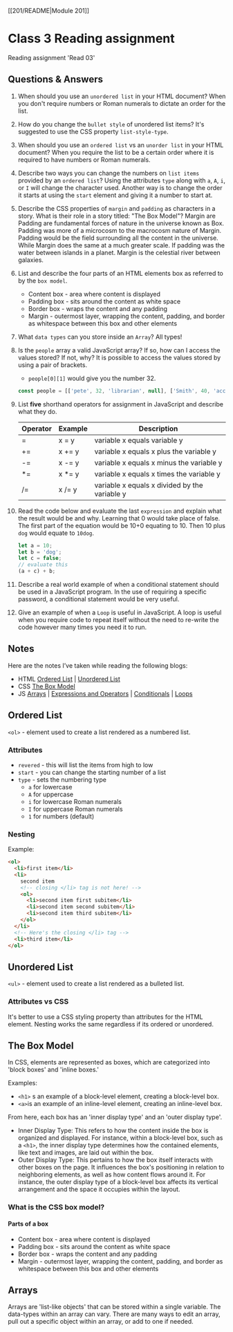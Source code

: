 [[201/README|Module 201]]
# Class 3 Reading assignment

Reading assignment 'Read 03'

## Questions & Answers

1. When should you use an `unordered list` in your HTML document? When you don't require numbers or Roman numerals to dictate an order for the list.
2. How do you change the `bullet style` of unordered list items? It's suggested to use the CSS property `list-style-type`.
3. When should you use an `ordered list` vs an `unorder list` in your HTML document? When you require the list to be a certain order where it is required to have numbers or Roman numerals.
4. Describe two ways you can change the numbers on `list items` provided by an `ordered list`? Using the attributes `type` along with `a`, `A`, `i`, or `I` will change the character used. Another way is to change the order it starts at using the `start` element and giving it a number to start at.
5. Describe the CSS properties of `margin` and `padding` as characters in a story. What is their role in a story titled: "The Box Model"? Margin are Padding are fundamental forces of nature in the universe known as Box. Padding was more of a microcosm to the macrocosm nature of Margin. Padding would be the field surrounding all the content in the universe. While Margin does the same at a much greater scale. If padding was the water between islands in a planet. Margin is the celestial river between galaxies.
6. List and describe the four parts of an HTML elements box as referred to by the `box model`.

    * Content box - area where content is displayed
    * Padding box - sits around the content as white space
    * Border box - wraps the content and any padding
    * Margin - outermost layer, wrapping the content, padding, and border as whitespace between this box and other elements

7. What `data types` can you store inside an `Array`? All types!
8. Is the `people` array a valid JavaScript array? If so, how can I access the values stored? If not, why?
It is possible to access the values stored by using a pair of brackets.

    * `people[0][1]` would give you the number 32.

    ``` js
    const people = [['pete', 32, 'librarian', null], ['Smith', 40, 'accountant', 'fishing:hiking:rock_climbing'], ['bill', null, 'artist', null]];
    ```

9. List **five** shorthand operators for assignment in JavaScript and describe what they do.

    | Operator | Example | Description |
    |----------|---------|-------------|
    | =        | x = y   | variable x equals variable y
    | +=       | x += y  | variable x equals x plus the variable y
    | -=       | x -= y  | variable x equals x minus the variable y
    | *=       | x *= y  | variable x equals x times the variable y
    | /=       | x /= y  | variable x equals x divided by the variable y

10. Read the code below and evaluate the last `expression` and explain what the result would be and why. Learning that 0 would take place of false. The first part of the equation would be 10+0 equating to 10. Then 10 plus `dog` would equate to `10dog`.

    ``` js
    let a = 10;
    let b = 'dog';
    let c = false;
    // evaluate this
    (a + c) + b;
    ```

11. Describe a real world example of when a conditional statement should be used in a JavaScript program. In the use of requiring a specific password, a conditional statement would be very useful.
12. Give an example of when a `Loop` is useful in JavaScript. A loop is useful when you require code to repeat itself without the need to re-write the code however many times you need it to run.

## Notes

Here are the notes I’ve taken while reading the following blogs:

* HTML [Ordered List](https://developer.mozilla.org/en-US/docs/Web/HTML/Element/ol) \| [Unordered List](https://developer.mozilla.org/en-US/docs/Web/HTML/Element/ul)
* CSS [The Box Model](https://developer.mozilla.org/en-US/docs/Learn/CSS/Building_blocks/The_box_model)
* JS [Arrays](https://developer.mozilla.org/en-US/docs/Learn/JavaScript/First_steps/Arrays) \| [Expressions and Operators](https://developer.mozilla.org/en-US/docs/Web/JavaScript/Guide/Expressions_and_Operators) \| [Conditionals](https://developer.mozilla.org/en-US/docs/Learn/JavaScript/Building_blocks/conditionals) \| [Loops](https://developer.mozilla.org/en-US/docs/Learn/JavaScript/Building_blocks/Looping_code)

## Ordered List

`<ol>` - element used to create a list rendered as a numbered list.

### Attributes

* `revered` - this will list the items from high to low
* `start` - you can change the starting number of a list
* `type` - sets the numbering type
  * `a` for lowercase
  * `A` for uppercase
  * `i` for lowercase Roman numerals
  * `I` for uppercase Roman numerals
  * `1` for numbers (default)

### Nesting

Example:

``` html
<ol>
  <li>first item</li>
  <li>
    second item
    <!-- closing </li> tag is not here! -->
    <ol>
      <li>second item first subitem</li>
      <li>second item second subitem</li>
      <li>second item third subitem</li>
    </ol>
  </li>
  <!-- Here's the closing </li> tag -->
  <li>third item</li>
</ol>
```

## Unordered List

`<ul>` - element used to create a list rendered as a bulleted list.

### Attributes vs CSS

It's better to use a CSS styling property than attributes for the HTML element. Nesting works the same regardless if its ordered or unordered.

## The Box Model

In CSS, elements are represented as boxes, which are categorized into 'block boxes' and 'inline boxes.'

Examples:

* `<h1>` s an example of a block-level element, creating a block-level box.
* `<a>`is an example of an inline-level element, creating an inline-level box.

From here, each box has an 'inner display type' and an 'outer display type'.

* Inner Display Type: This refers to how the content inside the box is organized and displayed. For instance, within a block-level box, such as a `<h1>`, the inner display type determines how the contained elements, like text and images, are laid out within the box.
* Outer Display Type: This pertains to how the box itself interacts with other boxes on the page. It influences the box's positioning in relation to neighboring elements, as well as how content flows around it. For instance, the outer display type of a block-level box affects its vertical arrangement and the space it occupies within the layout.

### What is the CSS box model?

#### Parts of a box

* Content box - area where content is displayed
* Padding box - sits around the content as white space
* Border box - wraps the content and any padding
* Margin - outermost layer, wrapping the content, padding, and border as whitespace between this box and other elements

## Arrays

Arrays are 'list-like objects' that can be stored within a single variable. The data-types within an array can vary. There are many ways to edit an array, pull out a specific object within an array, or add to one if needed.
